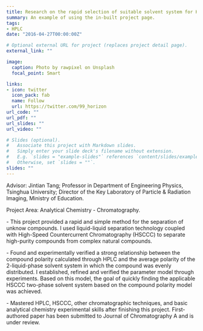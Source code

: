 ```yaml
---
title: Research on the rapid selection of suitable solvent system for HSCCC based on the HPLC polarity parameter model
summary: An example of using the in-built project page.
tags:
- HPLC
date: "2016-04-27T00:00:00Z"

# Optional external URL for project (replaces project detail page).
external_link: ""

image:
  caption: Photo by rawpixel on Unsplash
  focal_point: Smart

links:
- icon: twitter
  icon_pack: fab
  name: Follow
  url: https://twitter.com/99_horizon
url_code: ""
url_pdf: ""
url_slides: ""
url_video: ""

# Slides (optional).
#   Associate this project with Markdown slides.
#   Simply enter your slide deck's filename without extension.
#   E.g. `slides = "example-slides"` references `content/slides/example-slides.md`.
#   Otherwise, set `slides = ""`.
slides: ""
---
```


Advisor: 
Jintian Tang; Professor in Department of Engineering Physics, Tsinghua University; Director of the Key Laboratory of Particle & Radiation Imaging, Ministry of Education.

Project Area: 
Analytical Chemistry - Chromatography.

\-	This project provided a rapid and simple method for the separation of unknow compounds. I used liquid-liquid separation technology coupled with High-Speed Countercurrent Chromatography (HSCCC) to separate high-purity compounds from complex natural compounds. 

\-	Found and experimentally verified a strong relationship between the compound polarity calculated through HPLC and the average polarity of the 2-liquid-phase solvent system in which the compound was evenly distributed. I established, refined and verified the parameter model through experiments. Based on this model, the goal of quickly finding the applicable HSCCC two-phase solvent system based on the compound polarity model was achieved. 

\-	Mastered HPLC, HSCCC, other chromatographic techniques, and basic analytical chemistry experimental skills after finishing this project. First-authored paper has been submitted to Journal of Chromatography A and is under review.
